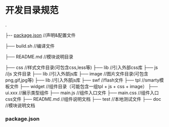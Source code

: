 开发目录规范
==========

.

├-- [package.json](#packagejson)    //声明&配置文件

├── build.sh        //编译文件

├── README.md       //模块说明目录

├── css             //样式文件目录(可包含css,less等)
    ├── lib             //引入外部css库
├── js              //js 文件目录
    ├── lib            //引入外部js库
├── image           //图片文件目录(可包含png,gif,jpg等)
    ├── lib             //引入外部js库
├── swf             //flash文件
├── tpl             //smarty模板文件
├── widget          //组件目录（可能包含一组tpl + js + css + image）
    ├── ui.xxx          //展示类型组件
        ├── main.js         //组件入口文件
        ├── main.css        //组件入口css文件
        ├── README.md       //组件说明文档
├── test  //本地测试文件
├── doc  //模块说明文档


### package.json
